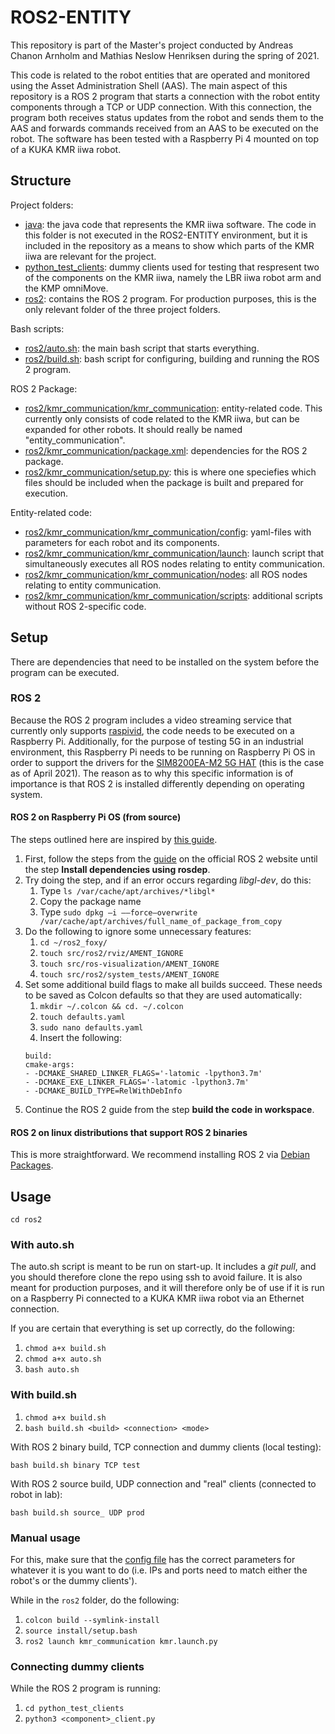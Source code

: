 # ROS2-ENTITY
This repository is part of the Master's project conducted by Andreas Chanon Arnholm and Mathias Neslow Henriksen during the spring of 2021.

This code is related to the robot entities that are operated and monitored using the Asset Administration Shell (AAS). The main aspect of this repository is a ROS 2 program that starts a connection with the robot entity components through a TCP or UDP connection. With this connection, the program both receives status updates from the robot and sends them to the AAS and forwards commands received from an AAS to be executed on the robot. The software has been tested with a Raspberry Pi 4 mounted on top of a KUKA KMR iiwa robot. 

## Structure
Project folders:
* [java](java): the java code that represents the KMR iiwa software. The code in this folder is not executed in the ROS2-ENTITY environment, but it is included in the repository as a means to show which parts of the KMR iiwa are relevant for the project.
* [python_test_clients](python_test_clients): dummy clients used for testing that respresent two of the components on the KMR iiwa, namely the LBR iiwa robot arm and the KMP omniMove. 
* [ros2](ros2): contains the ROS 2 program. For production purposes, this is the only relevant folder of the three project folders. 

Bash scripts:
* [ros2/auto.sh](ros2/auto.sh): the main bash script that starts everything.
* [ros2/build.sh](ros2/build.sh): bash script for configuring, building and running the ROS 2 program.

ROS 2 Package:
* [ros2/kmr_communication/kmr_communication](ros2/kmr_communication/kmr_communication): entity-related code. This currently only consists of code related to the KMR iiwa, but can be expanded for other robots. It should really be named "entity_communication".
* [ros2/kmr_communication/package.xml](ros2/kmr_communication/package.xml): dependencies for the ROS 2 package.
* [ros2/kmr_communication/setup.py](ros2/kmr_communication/setup.py): this is where one speciefies which files should be included when the package is built and prepared for execution. 

Entity-related code:
* [ros2/kmr_communication/kmr_communication/config](ros2/kmr_communication/kmr_communication/config): yaml-files with parameters for each robot and its components.
* [ros2/kmr_communication/kmr_communication/launch](ros2/kmr_communication/kmr_communication/launch): launch script that simultaneously executes all ROS nodes relating to entity communication.
* [ros2/kmr_communication/kmr_communication/nodes](ros2/kmr_communication/kmr_communication/nodes): all ROS nodes relating to entity communication.
* [ros2/kmr_communication/kmr_communication/scripts](ros2/kmr_communication/kmr_communication/script): additional scripts without ROS 2-specific code.


## Setup
There are dependencies that need to be installed on the system before the program can be executed. 

### ROS 2
Because the ROS 2 program includes a video streaming service that currently only supports [raspivid](https://www.raspberrypi.org/documentation/usage/camera/raspicam/raspivid.md), the code needs to be executed on a Raspberry Pi. Additionally, for the purpose of testing 5G in an industrial environment, this Raspberry Pi needs to be running on Raspberry Pi OS in order to support the drivers for the [SIM8200EA-M2 5G HAT](https://www.waveshare.com/wiki/SIM8200EA-M2_5G_HAT) (this is the case as of April 2021). The reason as to why this specific information is of importance is that ROS 2 is installed differently depending on operating system.

#### ROS 2 on Raspberry Pi OS (from source)
The steps outlined here are inspired by [this guide](https://medium.com/swlh/raspberry-pi-ros-2-camera-eef8f8b94304).

1. First, follow the steps from the [guide](https://docs.ros.org/en/foxy/Installation/Ubuntu-Development-Setup.html) on the official ROS 2 website until the step **Install dependencies using rosdep**.
2. Try doing the step, and if an error occurs regarding *libgl-dev*, do this:
    1. Type `ls /var/cache/apt/archives/*libgl*` 
    2. Copy the package name 
    3. Type `sudo dpkg –i ––force–overwrite /var/cache/apt/archives/full_name_of_package_from_copy`
3. Do the following to ignore some unnecessary features:
    1. `cd ~/ros2_foxy/`
    2. `touch src/ros2/rviz/AMENT_IGNORE` 
    3. `touch src/ros-visualization/AMENT_IGNORE`
    4. `touch src/ros2/system_tests/AMENT_IGNORE`
4. Set some additional build flags to make all builds succeed. These needs to be saved as Colcon defaults so that they are used automatically:
    1. `mkdir ~/.colcon && cd. ~/.colcon`
    2. `touch defaults.yaml`
    3. `sudo nano defaults.yaml`
    4. Insert the following:
      ```
      build: 
      cmake-args: 
      - -DCMAKE_SHARED_LINKER_FLAGS='-latomic -lpython3.7m' 
      - -DCMAKE_EXE_LINKER_FLAGS='-latomic -lpython3.7m' 
      - -DCMAKE_BUILD_TYPE=RelWithDebInfo
      ```
5. Continue the ROS 2 guide from the step **build the code in workspace**.

#### ROS 2 on linux distributions that support ROS 2 binaries
This is more straightforward. We recommend installing ROS 2 via [Debian Packages](https://docs.ros.org/en/crystal/Installation/Linux-Install-Debians.html).

## Usage
`cd ros2`

### With auto.sh
The auto.sh script is meant to be run on start-up. It includes a *git pull*, and you should therefore clone the repo using ssh to avoid failure. It is also meant for production purposes, and it will therefore only be of use if it is run on a Raspberry Pi connected to a KUKA KMR iiwa robot via an Ethernet connection. 

If you are certain that everything is set up correctly, do the following: 
1. `chmod a+x build.sh`
2. `chmod a+x auto.sh`
3. `bash auto.sh`

### With build.sh
1. `chmod a+x build.sh`
2. `bash build.sh <build> <connection> <mode>`

With ROS 2 binary build, TCP connection and dummy clients (local testing):

`bash build.sh binary TCP test`

With ROS 2 source build, UDP connection and "real" clients (connected to robot in lab):

`bash build.sh source_ UDP prod`

### Manual usage
For this, make sure that the [config file](ros2/kmr_communication/kmr_communication/config/bringup.yaml) has the correct parameters for whatever it is you want to do (i.e. IPs and ports need to match either the robot's or the dummy clients').

While in the `ros2` folder, do the following:
1. `colcon build --symlink-install`
2. `source install/setup.bash`
3. `ros2 launch kmr_communication kmr.launch.py`

### Connecting dummy clients
While the ROS 2 program is running:
1. `cd python_test_clients`
2. `python3 <component>_client.py`



